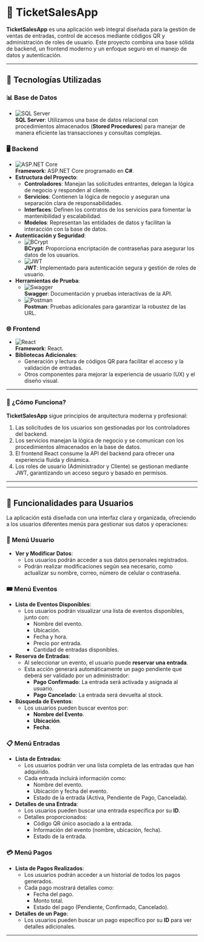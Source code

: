# 🎫 TicketSalesApp

**TicketSalesApp** es una aplicación web integral diseñada para la gestión de ventas de entradas, control de accesos mediante códigos QR y administración de roles de usuario. Este proyecto combina una base sólida de backend, un frontend moderno y un enfoque seguro en el manejo de datos y autenticación.

---

## 🚀 Tecnologías Utilizadas

### 📊 Base de Datos
- ![SQL Server](https://img.shields.io/badge/SQL%20Server-CC2927?style=flat&logo=microsoft-sql-server&logoColor=white)  
  **SQL Server**: Utilizamos una base de datos relacional con procedimientos almacenados (**Stored Procedures**) para manejar de manera eficiente las transacciones y consultas complejas.

### 🖥️ Backend
- ![ASP.NET Core](https://img.shields.io/badge/ASP.NET_Core-512BD4?style=flat&logo=dotnet&logoColor=white)  
  **Framework**: ASP.NET Core programado en **C#**.
- **Estructura del Proyecto**:
  - **Controladores**: Manejan las solicitudes entrantes, delegan la lógica de negocio y responden al cliente.
  - **Servicios**: Contienen la lógica de negocio y aseguran una separación clara de responsabilidades.
  - **Interfaces**: Definen los contratos de los servicios para fomentar la mantenibilidad y escalabilidad.
  - **Modelos**: Representan las entidades de datos y facilitan la interacción con la base de datos.
- **Autenticación y Seguridad**:
  - ![BCrypt](https://img.shields.io/badge/BCrypt-228B22?style=flat&logo=lock&logoColor=white)  
    **BCrypt**: Proporciona encriptación de contraseñas para asegurar los datos de los usuarios.
  - ![JWT](https://img.shields.io/badge/JWT-000000?style=flat&logo=json-web-tokens&logoColor=white)  
    **JWT**: Implementado para autenticación segura y gestión de roles de usuario.
- **Herramientas de Prueba**:
  - ![Swagger](https://img.shields.io/badge/Swagger-85EA2D?style=flat&logo=swagger&logoColor=black)  
    **Swagger**: Documentación y pruebas interactivas de la API.
  - ![Postman](https://img.shields.io/badge/Postman-FF6C37?style=flat&logo=postman&logoColor=white)  
    **Postman**: Pruebas adicionales para garantizar la robustez de las URL.

### 🌐 Frontend
- ![React](https://img.shields.io/badge/React-61DAFB?style=flat&logo=react&logoColor=black)  
  **Framework**: React.
- **Bibliotecas Adicionales**:
  - Generación y lectura de códigos QR para facilitar el acceso y la validación de entradas.
  - Otros componentes para mejorar la experiencia de usuario (UX) y el diseño visual.

---

### 📖 ¿Cómo Funciona?

**TicketSalesApp** sigue principios de arquitectura moderna y profesional:  
1. Las solicitudes de los usuarios son gestionadas por los controladores del backend.  
2. Los servicios manejan la lógica de negocio y se comunican con los procedimientos almacenados en la base de datos.  
3. El frontend React consume la API del backend para ofrecer una experiencia fluida y dinámica.  
4. Los roles de usuario (Administrador y Cliente) se gestionan mediante JWT, garantizando un acceso seguro y basado en permisos.

---
---

## 👤 Funcionalidades para Usuarios

La aplicación está diseñada con una interfaz clara y organizada, ofreciendo a los usuarios diferentes menús para gestionar sus datos y operaciones:

### 📄 Menú Usuario
- **Ver y Modificar Datos**:
  - Los usuarios podrán acceder a sus datos personales registrados.
  - Podrán realizar modificaciones según sea necesario, como actualizar su nombre, correo, número de celular o contraseña.

### 🎟️ Menú Eventos
- **Lista de Eventos Disponibles**:
  - Los usuarios podrán visualizar una lista de eventos disponibles, junto con:
    - Nombre del evento.
    - Ubicación.
    - Fecha y hora.
    - Precio por entrada.
    - Cantidad de entradas disponibles.
- **Reserva de Entradas**:
  - Al seleccionar un evento, el usuario puede **reservar una entrada**.
  - Esta acción generará automáticamente un pago pendiente que deberá ser validado por un administrador:
    - **Pago Confirmado**: La entrada será activada y asignada al usuario.
    - **Pago Cancelado**: La entrada será devuelta al stock.
- **Búsqueda de Eventos**:
  - Los usuarios pueden buscar eventos por:
    - **Nombre del Evento**.
    - **Ubicación**.
    - **Fecha**.

### 📋 Menú Entradas
- **Lista de Entradas**:
  - Los usuarios podrán ver una lista completa de las entradas que han adquirido.
  - Cada entrada incluirá información como:
    - Nombre del evento.
    - Ubicación y fecha del evento.
    - Estado de la entrada (Activa, Pendiente de Pago, Cancelada).
- **Detalles de una Entrada**:
  - Los usuarios pueden buscar una entrada específica por su **ID**.
  - Detalles proporcionados:
    - Código QR único asociado a la entrada.
    - Información del evento (nombre, ubicación, fecha).
    - Estado de la entrada.

### 💳 Menú Pagos
- **Lista de Pagos Realizados**:
  - Los usuarios podrán acceder a un historial de todos los pagos generados.
  - Cada pago mostrará detalles como:
    - Fecha del pago.
    - Monto total.
    - Estado del pago (Pendiente, Confirmado, Cancelado).
- **Detalles de un Pago**:
  - Los usuarios pueden buscar un pago específico por su **ID** para ver detalles adicionales.

---
